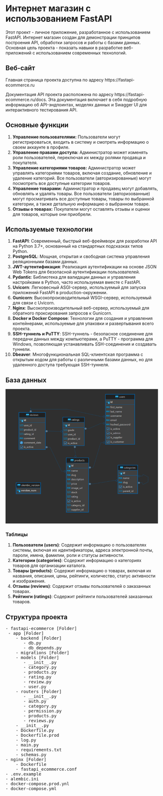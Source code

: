 <h1>Интернет магазин с использованием FastAPI</h1>
Этот проект - личное приложение, разработанное с использованием FastAPI. Интернет магазин создан для демонстрации принципов построения API, обработки запросов и работы с базами данных. Основная цель проекта - показать навыки в разработке веб-приложений с использованием современных технологий.
<h2>Веб-сайт</h2>
<p>Главная страница проекта доступна по адресу https://fastapi-ecommerce.ru</p>
<p>Документация API проекта расположена по адресу https://fastapi-ecommerce.ru/docs. Эта документация включает в себя подробную информацию об API-эндпоинтах, моделях данных и Swagger UI для интерактивного тестирования API.</p>
<h2>Основные функции</h2>
<ol>
  <li><b>Управление пользователями:</b> Пользователи могут регистрироваться, входить в систему и смотреть информацию о своем аккаунте в профиле.</li>
  <li><b>Управление правами доступа:</b> Администратор может изменять роли пользователей, переключая их между ролями продавца и покупателя.</li>
  <li><b>Управление категориями товаров:</b> Администратор может управлять категориями товаров, включая создание, обновление и удаление категорий. Все пользователи (авторизированные) могут посмотреть все доступные категории товаров.</li>
  <li><b>Управление товарами:</b> Администратор и продавец могут добавлять, обновлять и удалять товары. Все пользователи (авторизованные) могут просматривать все доступные товары, товары по выбранной категории, а также детальную информацию о выбранном товаре.</li>
  <li><b>Отзывы о товарах:</b> Покупатели могут оставлять отзывы и оценки для товаров, которые они приобрели.</li>
</ol>
<h2>Используемые технологии</h2>
<ol>
  <li><b>FastAPI</b>: Современный, быстрый веб-фреймворк для разработки API на Python 3.7+, основанный на стандартных подсказках типов Python.</li>
  <li><b>PostgreSQL</b>: Мощная, открытая и свободная система управления реляционными базами данных.</li>
  <li><b>JWT-аутентификация</b>: Реализация аутентификации на основе JSON Web Tokens для безопасной аутентификации пользователей.</li>
  <li><b>Pydantic</b>: Библиотека для валидации данных и управления настройками в Python, часто используемая вместе с FastAPI.</li>
  <li><b>Uvicorn</b>: Легковесный ASGI-сервер, используемый для запуска приложений FastAPI в production-окружении.</li>
  <li><b>Gunicorn</b>: Высокопроизводительный WSGI-сервер, используемый для связи с Uvicorn.</li>
  <li><b>Nginx</b>: Высокопроизводительный веб-сервер, используемый для обратного проксирования запросов к Gunicorn.</li>
  <li><b>Docker и Docker Compose</b>: Технологии для создания и управления контейнерами, используемые для упаковки и развертывания всего проекта.</li>
  <li><b>SSH-туннель и PuTTY</b>: SSH-туннель - безопасное соединение для передачи данных между компьютерами, а PuTTY - программа для Windows, позволяющая устанавливать SSH-соединения и создавать туннели.</li>
  <li><b>Dbeaver</b>: Многофункциональная SQL-клиентская программа с открытым кодом для работы с различными базами данных, но для удаленного доступа требующая SSH-туннеля.</li>
</ol>
<h2>База данных</h2>
<img src="https://raw.githubusercontent.com/morozov831/fastapi_ecommerce/master/image.png">
<h3>Таблицы</h3>
<ol>
  <li><b>Пользователи (users)</b>: Содержит информацию о пользователях системы, включая их идентификаторы, адреса электронной почты, пароли, имена, фамилии, роли и статусы активности.</li>
  <li><b>Категории (categories)</b>: Содержит информацию о категориях товаров для организации каталога.</li>
  <li><b>Товары (products)</b>: Содержит информацию о товарах, включая их названия, описания, цены, рейтинги, количество, статус активности и изображения.</li>
  <li><b>Отзывы (reviews)</b>: Содержит отзывы пользователей о заказанных товарах.</li>
  <li><b>Рейтинги (ratings)</b>: Содержит рейтинги пользователей заказанных товаров.</li>
</ol>
<h2>Структура проекта</h2>
<pre>
- fastapi-ecommerce [Folder]
 - app [Folder]   
    - backend [Folder]
       - db.py
       - db_depends.py
    - migrations [Folder]
    - models [Folder]
       - __init__.py
       - category.py
       - products.py
       - rating.py
       - review.py
       - user.py
    - routers [Folder]
       - __init__.py
       - auth.py
       - category.py
       - permission.py
       - products.py
       - reviews.py
    - __init__.py
    - Dockerfile.py
    - Dockerfile.prod
    - log.py
    - main.py
    - requirements.txt
    - schemas.py
- nginx [Folder]
    - Dockerfile
    - fastapi_ecommerce.conf
- .env.example
- alembic.ini
- docker-compose.prod.ynl
- docker-compose.yml
</pre>
